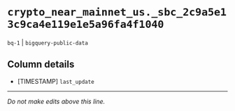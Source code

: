 # `crypto_near_mainnet_us._sbc_2c9a5e13c9ca4e119e1e5a96fa4f1040`
`bq-1` | `bigquery-public-data`

## Column details
* [TIMESTAMP] `last_update`

-------------------------------------------------------------------------------
*Do not make edits above this line.*

